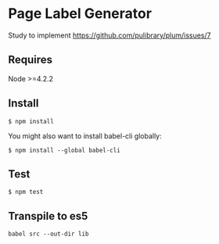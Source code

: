 # Page Label Generator

Study to implement https://github.com/pulibrary/plum/issues/7

## Requires

Node >=4.2.2

## Install

```
$ npm install
```

You might also want to install babel-cli globally:

```
$ npm install --global babel-cli
```

## Test

```
$ npm test
```

## Transpile to es5

```
babel src --out-dir lib
```
